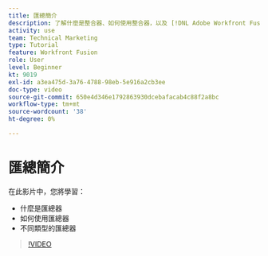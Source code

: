 ```yaml
---
title: 匯總簡介
description: 了解什麼是整合器、如何使用整合器，以及 [!DNL Adobe Workfront Fusion].
activity: use
team: Technical Marketing
type: Tutorial
feature: Workfront Fusion
role: User
level: Beginner
kt: 9019
exl-id: a3ea475d-3a76-4788-98eb-5e916a2cb3ee
doc-type: video
source-git-commit: 650e4d346e1792863930dcebafacab4c88f2a8bc
workflow-type: tm+mt
source-wordcount: '38'
ht-degree: 0%

---
```


# 匯總簡介

在此影片中，您將學習：

* 什麼是匯總器
* 如何使用匯總器
* 不同類型的匯總器

>[!VIDEO](https://video.tv.adobe.com/v/335279/?quality=12&learn=on)
